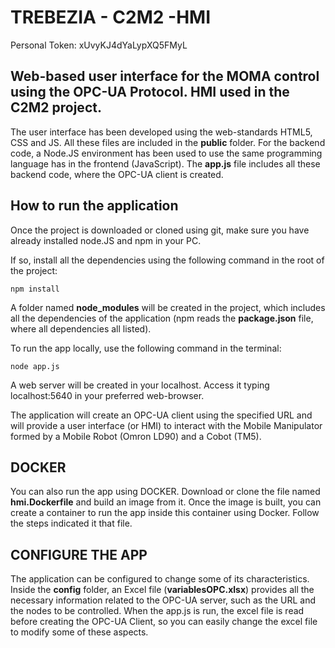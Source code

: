 # TREBEZIA - C2M2 -HMI

Personal Token: xUvyKJ4dYaLypXQ5FMyL

## Web-based user interface for the MOMA control using the OPC-UA Protocol. HMI used in the C2M2 project.

The user interface has been developed using the web-standards HTML5, CSS and JS. All these files are 
included in the **public** folder. For the backend code, a Node.JS environment has been used to use the
same programming language has in the frontend (JavaScript). The **app.js** file includes all these backend
code, where the OPC-UA client is created.

## How to run the application

Once the project is downloaded or cloned using git, make sure you have already installed node.JS and npm in your PC.

If so, install all the dependencies using the following command in the root of the project:
```
npm install
```
A folder named **node_modules** will be created in the project, which includes all the dependencies of the application 
(npm reads the **package.json** file, where all dependencies all listed).

To run the app locally, use the following command in the terminal:
```
node app.js
```
A web server will be created in your localhost. Access it typing localhost:5640 in your preferred web-browser.

The application will create an OPC-UA client using the specified URL and will provide a user interface (or HMI) 
to interact with the Mobile Manipulator formed by a Mobile Robot (Omron LD90) and a Cobot (TM5).

## DOCKER

You can also run the app using DOCKER. Download or clone the file named **hmi.Dockerfile** and build an image from it. 
Once the image is built, you can create a container to run the app inside this container using Docker. Follow the 
steps indicated it that file.

## CONFIGURE THE APP

The application can be configured to change some of its characteristics. Inside the **config** folder, an Excel file
(**variablesOPC.xlsx**) provides all the necessary information related to the OPC-UA server, such as the URL and the 
nodes to be controlled. When the app.js is run, the excel file is read before creating the OPC-UA Client, so you can 
easily change the excel file to modify some of these aspects.